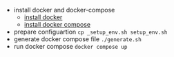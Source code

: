 * install docker and docker-compose
    * [install docker](https://docs.docker.com/engine/install/ubuntu/)
    * [install docker compose](https://docs.docker.com/compose/install/compose-plugin/#installing-compose-on-linux-systems)
* prepare configuartion
    ```cp _setup_env.sh setup_env.sh```
* generate docker compose file
    ```./generate.sh```
* run docker compose
    ```docker compose up```
